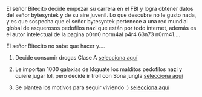 [//]: # (Por: Ivan Nahin Zepeda)
[//]: # (agregar la historia, para ir a: )
[//]: # (Drogas-O_o.md)
[//]: # (jugar-lol.md)
[//]: # (motivos-para-vivir.md)


 El señor Bitecito decide empezar su carrera en el FBI y logra obtener datos del señor bytesyntek y de su aire juvenil. Lo que descubre no le gusto nada, y es que sospecha que el señor bytesyntek pertenece a una red mundial global de asquerosos pedofilos nazi que están por todo internet, además es el autor intelectual de la pagina p0rn0 norm4al p4r4 63n73 n0rm41....
 
 
El señor Bitecito no sabe que hacer y....

1. Decide consumir drogas Clase A [selecciona aquí](Drogas-O_o.md)

2. Le importan 1000 galaxias de kkguate los malditos pedofilos nazi y quiere jugar lol, pero decide ir troll con Sona jungla [selecciona aquí](jugar-lol.md)

3. Se plantea los motivos para seguir viviendo :) [selecciona aquí](motivos-para-vivir.md)
